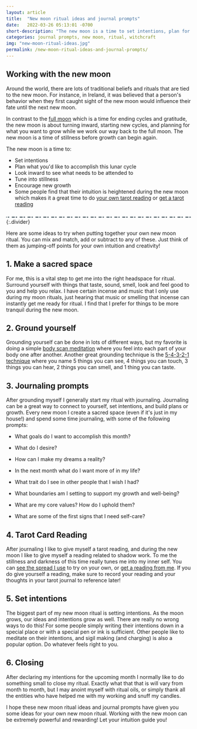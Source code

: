 ```yaml
---
layout: article
title:  "New moon ritual ideas and journal prompts"
date:   2022-03-26 05:13:01 -0700
short-description: "The new moon is a time to set intentions, plan for your upcoming month, and also to honor this time of stillness and turn inward."
categories: journal prompts, new moon, ritual, witchcraft
img: "new-moon-ritual-ideas.jpg"
permalink: /new-moon-ritual-ideas-and-journal-prompts/
---
```

## Working with the new moon
Around the world, there are lots of traditional beliefs and rituals that are tied to the new moon. For instance, in Ireland, it was believed that a person's behavior when they first caught sight of the new moon would influence their fate until the next new moon.

In contrast to the [full moon](/full-moon-ritual-ideas-and-journal-prompts/) which is a time for ending cycles and gratitude, the new moon is about turning inward, starting new cycles, and planning for what you want to grow while we work our way back to the full moon. The new moon is a time of stillness before growth can begin again.

The new moon is a time to:
* Set intentions
* Plan what you'd like to accomplish this lunar cycle
* Look inward to see what needs to be attended to
* Tune into stillness
* Encourage new growth
* Some people find that their intuition is heightened during the new moon which makes it a great time to do [your own tarot reading](/free-tarot-spreads/full-moon-tarot-spread) or [get a tarot reading](https://shop.juniperdivination.com/l/MonthAheadTarotReading)

![](/assets/img/divider.svg){:.divider}

Here are some ideas to try when putting together your own new moon ritual. You can mix and match, add or subtract to any of these. Just think of them as jumping-off points for your own intuition and creativity!

## 1. Make a sacred space
For me, this is a vital step to get me into the right headspace for ritual. Surround yourself with things that taste, sound, smell, look and feel good to you and help you relax. I have certain incense and music that I only use during my moon rituals, just hearing that music or smelling that incense can instantly get me ready for ritual. I find that I prefer for things to be more tranquil during the new moon.

## 2. Ground yourself
Grounding yourself can be done in lots of different ways, but my favorite is doing a simple [body scan meditation](https://stopbreathethink.com/anxiety/body-scan/) where you feel into each part of your body one after another. Another great grounding technique is the [5-4-3-2-1 technique](https://www.mondaycampaigns.org/wp-content/uploads/2021/06/destress-monday-infographic-54321-grounding-technique.png) where you name 5 things you can see, 4 things you can touch, 3 things you can hear, 2 things you can smell, and 1 thing you can taste.

## 3. Journaling prompts
After grounding myself I generally start my ritual with journaling. Journaling can be a great way to connect to yourself, set intentions, and build plans or growth. Every new moon I create a sacred space (even if it's just in my house!) and spend some time journaling, with some of the following prompts:

* What goals do I want to accomplish this month?
* What do I desire?
* How can I make my dreams a reality?
* In the next month what do I want more of in my life?
* What trait do I see in other people that I wish I had?

* What boundaries am I setting to support my growth and well-being?
* What are my core values? How do I uphold them?
* What are some of the first signs that I need self-care?

## 4. Tarot Card Reading
After journaling I like to give myself a tarot reading, and during  the new moon I like to give myself a reading related to shadow work. To me the stillness and darkness of this time really tunes me into my inner self. You can [see the spread I use](/free-tarot-spreads/full-moon-tarot-spread) to try on your own, or [get a reading from me](https://shop.juniperdivination.com/l/MonthAheadTarotReading). If you do give yourself a reading, make sure to record your reading and your thoughts in your tarot journal to reference later!

## 5. Set intentions
The biggest part of my new moon ritual is setting intentions. As the moon grows, our ideas and intentions grow as well. There are really no wrong ways to do this! For some people simply writing their intentions down in a special place or with a special pen or ink is sufficient. Other people  like to meditate on their intentions, and sigil making (and charging) is also a popular option. Do whatever feels right to you.

## 6. Closing
After declaring my intentions for the upcoming month I normally like to do something small to close my ritual. Exactly what that that is will vary from month to month, but I may anoint myself with ritual oils, or simply thank all the entities who have helped me with my working and snuff my candles.

I hope these new moon ritual ideas and journal prompts have given you some ideas for your own new moon ritual. Working with the new moon can be extremely powerful and rewarding! Let your intuition guide you!
